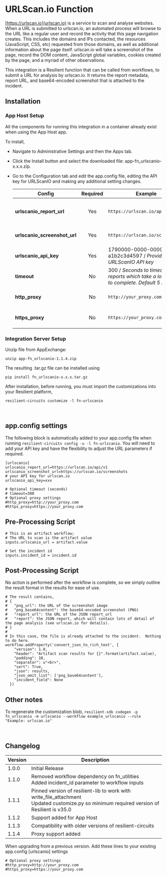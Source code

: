 # URLScan.io Function 

[https://urlscan.io](urlscan.io) is a service to scan and analyse websites. When a URL is submitted to urlscan.io,
an automated process will browse to the URL like a regular user and record the activity that this page navigation
creates. This includes the domains and IPs contacted, the resources (JavaScript, CSS, etc) requested from those
domains, as well as additional information about the page itself. urlscan.io will take a screenshot of the page,
record the DOM content, JavaScript global variables, cookies created by the page, and a myriad of other observations.

This integration is a Resilient function that can be called from workflows, to submit a URL for analysis by urlscan.io.
It returns the report metadata, report URL, and base64-encoded screenshot that is attached to the incident.


## Installation
### App Host Setup
All the components for running this integration in a container already exist when using the App Host app.

To install,

* Navigate to Administrative Settings and then the Apps tab.
* Click the Install button and select the downloaded file: app-fn_urlscanio-x.x.x.zip.
* Go to the Configuration tab and edit the app.config file, editing the API key for URLScanIO and making any additional setting changes.


  | Config | Required | Example | Description |
  | ------ | :------: | ------- | ----------- |
  | **urlscanio_report_url** | Yes | `https://urlscan.io/api/v1` | *URL to retrieve scan reports* |
  | **urlscanio_screenshot_url** | Yes | `https://urlscan.io/screenshots` | *URL for website screenshots* |
  | **urlscanio_api_key** | Yes | 1790000-0000-0000-0000-a1b2c3d4597 / *Provide your URLScanIO API key* |
  | **timeout** | No | 300 / *Seconds to timeout reports which take a long time to complete. Default 5 minutes* |
  | **http_proxy** | No | `http://your_proxy.com` | *Optional http proxy URL* |
  | **https_proxy** | No | `https://your_proxy.com` | *Optional https proxy URL* |

### Integration Server Setup

Unzip file from AppExchange:

    unzip app-fn_urlscanio-1.1.4.zip

The resulting .tar.gz file can be installed using

    pip install fn_urlscanio-x.x.x.tar.gz

After installation, before running, you must import the customizations into your Resilient platform,

    resilient-circuits customize -l fn-urlscanio

<br/>

## app.config settings

The following block is automatically added to your app.config file when running `resilient-circuits config -u -l fn-urlscanio`. 
You will need to add your API key and have the flexibility to adjust the URL parameters if required.

```
[urlscanio]
urlscanio_report_url=https://urlscan.io/api/v1
urlscanio_screenshot_url=https://urlscan.io/screenshots
# your API key for urlscan.io
urlscanio_api_key=xxx

# Optional timeout (seconds)
# timeout=300
# Optional proxy settings
#http_proxy=http://your_proxy.com
#https_proxy=https://your_proxy.com
```

## Pre-Processing Script

```
# This is an artifact workflow; 
# The URL to scan is the artifact value
inputs.urlscanio_url = artifact.value

# Set the incident id
inputs.incident_id = incident.id
```

## Post-Processing Script

No action is performed after the workflow is complete, so we simply outline the result format in the results for ease of use.

```
# The result contains,
# {
#   "png_url": the URL of the screenshot image
#   "png_base64content": the base64-encoded screenshot (PNG)
#   "report_url": the URL of the JSON report_url
#   "report": the JSON report, which will contain lots of detail of the page analysis (see urlscan.io for details).
# }
#
# In this case, the file is already attached to the incident.  Nothing to do here.
workflow.addProperty('convert_json_to_rich_text', { 
    "version": 1.0,
    "header": "Artifact scan results for {}".format(artifact.value),
    "padding": 10,
    "separator": u"<br>",
    "sort": True,
    "json": results,
    "json_omit_list": ['png_base64content'],
    "incident_field": None
  })
```

## Other notes

To regenerate the customization blob,
`resilient-sdk codegen -p fn_urlscanio -m urlscanio --workflow example_urlscanio --rule "Example: urlscan.io"`

<br/>

## Changelog

| Version | Description |
| ------- | ----------- |
| 1.0.0   | Initial Release |
| 1.1.0   | Removed workflow dependency on fn_utilities <br> Added incident_id parameter to workflow inputs |
| 1.1.1 | Pinned version of resilient-lib to work with write_file_attachment <br> Updated customize.py so minimum required version of Resilient is v35.0 |
| 1.1.2 | Support added for App Host |
| 1.1.3 | Compatibility with older versions of resilient-circuits |
| 1.1.4 | Proxy support added |

When upgrading from a previous version. Add these lines to your existing app.config [urlscanio] settings

```
# Optional proxy settings
#http_proxy=http://your_proxy.com
#https_proxy=https://your_proxy.com
```